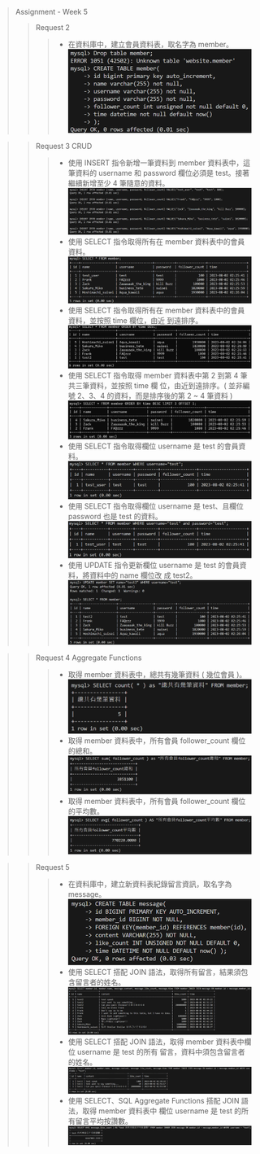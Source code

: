 > Assignment - Week 5
> > Request 2
> > > - 在資料庫中，建立會員資料表，取名字為 member。
> > > ![create table](./result/螢幕擷取畫面%202023-08-02%20022638.png)

> > Request 3 CRUD
> > > - 使⽤ INSERT 指令新增⼀筆資料到 member 資料表中，這筆資料的 username 和
> > >   password 欄位必須是 test。接著繼續新增⾄少 4 筆隨意的資料。
> > > ![insert into data](result/螢幕擷取畫面%202023-08-02%20022647.png)
> > > - 使⽤ SELECT 指令取得所有在 member 資料表中的會員資料。
> > > ![show table member](result/螢幕擷取畫面%202023-08-02%20022702.png)
> > > - 使⽤ SELECT 指令取得所有在 member 資料表中的會員資料，並按照 time 欄位，由近
> > >   到遠排序。
> > > ![sort table member by time desc](result/螢幕擷取畫面%202023-08-02%20022717.png)
> > > - 使⽤ SELECT 指令取得 member 資料表中第 2 到第 4 筆共三筆資料，並按照 time 欄
> > >   位，由近到遠排序。( 並非編號 2、3、4 的資料，⽽是排序後的第 2 ~ 4 筆資料 )
> > > ![get sorted data ordered 2~4](result/螢幕擷取畫面%202023-08-02%20022733.png)
> > > - 使⽤ SELECT 指令取得欄位 username 是 test 的會員資料。
> > > ![data username = "test"](result/螢幕擷取畫面%202023-08-02%20022746.png)
> > > - 使⽤ SELECT 指令取得欄位 username 是 test、且欄位 password 也是 test 的資料。
> > > ![data username = "test" and password = "test"](result/螢幕擷取畫面%202023-08-02%20022805.png)
> > > - 使⽤ UPDATE 指令更新欄位 username 是 test 的會員資料，將資料中的 name 欄位改
> > >   成 test2。
> > > ![update member table where username = "test"](result/螢幕擷取畫面%202023-08-02%20022833.png)

> > Request 4 Aggregate Functions
> > > - 取得 member 資料表中，總共有幾筆資料 ( 幾位會員 )。
> > > ![count of members](result/螢幕擷取畫面%202023-08-02%20022923.png)
> > > - 取得 member 資料表中，所有會員 follower_count 欄位的總和。
> > > ![sum of followers for all members](result/螢幕擷取畫面%202023-08-02%20022929.png)
> > > - 取得 member 資料表中，所有會員 follower_count 欄位的平均數。
> > > ![average of followers per member](result/螢幕擷取畫面%202023-08-02%20022946.png)

> > Request 5
> > > - 在資料庫中，建立新資料表紀錄留⾔資訊，取名字為 message。
> > > ![create table message](result/螢幕擷取畫面%202023-08-02%20023117.png)
> > > - 使⽤ SELECT 搭配 JOIN 語法，取得所有留⾔，結果須包含留⾔者的姓名。
> > > ![use inner join to show all data](result/螢幕擷取畫面%202023-08-02%20030433.png)
> > > - 使⽤ SELECT 搭配 JOIN 語法，取得 member 資料表中欄位 username 是 test 的所有
> > >   留⾔，資料中須包含留⾔者的姓名。
> > > ![use inner join to show data where username = "test"](result/螢幕擷取畫面%202023-08-02%20030600.png)
> > > - 使⽤ SELECT、SQL Aggregate Functions 搭配 JOIN 語法，取得 member 資料表中
> > >   欄位 username 是 test 的所有留⾔平均按讚數。
> > > ![use inner join to show the average of like where username = "test"](result/螢幕擷取畫面%202023-08-02%20031326.png)